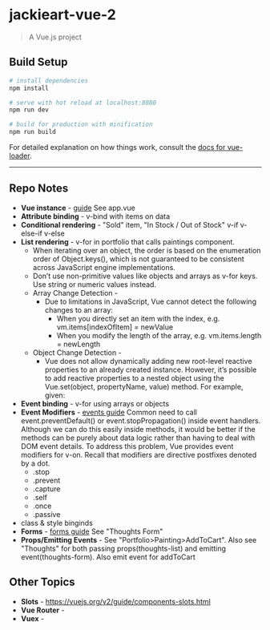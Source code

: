 # jackieart-vue-2

> A Vue.js project

## Build Setup

``` bash
# install dependencies
npm install

# serve with hot reload at localhost:8080
npm run dev

# build for production with minification
npm run build
```

For detailed explanation on how things work, consult the [docs for vue-loader](http://vuejs.github.io/vue-loader).

-----------------------------------------
## Repo Notes
* **Vue instance** - [guide](https://vuejs.org/v2/guide/instance.html) See app.vue
* **Attribute binding** - v-bind with items on data
* **Conditional rendering** - "Sold" item, "In Stock / Out of Stock" v-if v-else-if v-else
* **List rendering** - v-for in portfolio that calls paintings component. 
    * When iterating over an object, the order is based on the enumeration order of Object.keys(), which is not guaranteed to be consistent across JavaScript engine implementations.
    * Don’t use non-primitive values like objects and arrays as v-for keys. Use string or numeric values instead. 
    * Array Change Detection - 
        * Due to limitations in JavaScript, Vue cannot detect the following changes to an array:
            * When you directly set an item with the index, e.g. vm.items[indexOfItem] = newValue
            * When you modify the length of the array, e.g. vm.items.length = newLength
    * Object Change Detection - 
        * Vue does not allow dynamically adding new root-level reactive properties to an already created instance. However, it’s possible to add reactive properties to a nested object using the Vue.set(object, propertyName, value) method. For example, given: 
* **Event binding** - v-for using arrays or objects
* **Event Modifiers** - [events guide](https://vuejs.org/v2/guide/events.html) Common need to call event.preventDefault() or event.stopPropagation() inside event handlers. Although we can do this easily inside methods, it would be better if the methods can be purely about data logic rather than having to deal with DOM event details. To address this problem, Vue provides event modifiers for v-on. Recall that modifiers are directive postfixes denoted by a dot.
    * .stop
    * .prevent
    * .capture
    * .self
    * .once
    * .passive 
* class & style binginds
* **Forms** - [forms guide](https://vuejs.org/v2/guide/forms.html) See "Thoughts Form"
* **Props/Emitting Events** - See "Portfolio>Painting>AddToCart". Also see "Thoughts" for both passing props(thoughts-list) and emitting event(thoughts-form). Also emit event for addToCart 

## Other Topics
* **Slots** - https://vuejs.org/v2/guide/components-slots.html
* **Vue Router** - 
* **Vuex** - 



